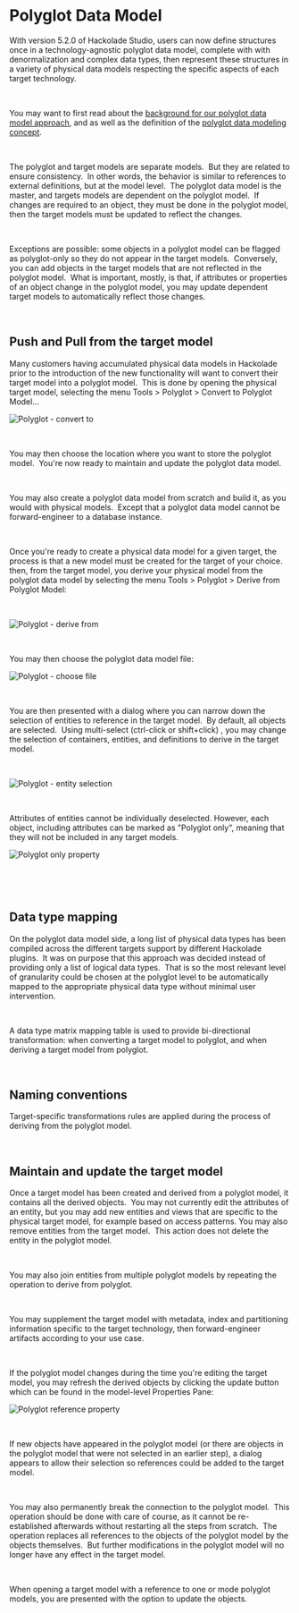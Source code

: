 # Polyglot Data Model

With version 5.2.0 of Hackolade Studio, users can now define structures once in a technology-agnostic polyglot data model, complete with with denormalization and complex data types, then represent these structures in a variety of physical data models respecting the specific aspects of each target technology.

&nbsp;

You may want to first read about the [background for our polyglot data model approach](<https://hackolade.com/polyglot-data-modeling.html> "target=\"\_blank\""), and as well as the definition of the [polyglot data modeling concept](<PolyglotDataModeling.md>).

&nbsp;

The polyglot and target models are separate models.&nbsp; But they are related to ensure consistency.&nbsp; In other words, the behavior is similar to references to external definitions, but at the model level.&nbsp; The polyglot data model is the master, and targets models are dependent on the polyglot model.&nbsp; If changes are required to an object, they must be done in the polyglot model, then the target models must be updated to reflect the changes.

&nbsp;

Exceptions are possible: some objects in a polyglot model can be flagged as polyglot-only so they do not appear in the target models.&nbsp; Conversely, you can add objects in the target models that are not reflected in the polyglot model.&nbsp; What is important, mostly, is that, if attributes or properties of an object change in the polyglot model, you may update dependent target models to automatically reflect those changes.

&nbsp;

## Push and Pull from the target model

Many customers having accumulated physical data models in Hackolade prior to the introduction of the new functionality will want to convert their target model into a polyglot model.&nbsp; This is done by opening the physical target model, selecting the menu Tools \> Polyglot \> Convert to Polyglot Model...

![Polyglot - convert to](<lib/Polyglot%20-%20convert%20to.png>)

&nbsp;

You may then choose the location where you want to store the polyglot model.&nbsp; You're now ready to maintain and update the polyglot data model.

&nbsp;

You may also create a polyglot data model from scratch and build it, as you would with physical models.&nbsp; Except that a polyglot data model cannot be forward-engineer to a database instance.

&nbsp;

Once you're ready to create a physical data model for a given target, the process is that a new model must be created for the target of your choice.&nbsp; then, from the target model, you derive your physical model from the polyglot data model by selecting the menu Tools \> Polyglot \> Derive from Polyglot Model:

&nbsp;

![Polyglot - derive from](<lib/Polyglot%20-%20derive%20from.png>)

&nbsp;

You may then choose the polyglot data model file:

![Polyglot - choose file](<lib/Polyglot%20-%20choose%20file.png>)

&nbsp;

You are then presented with a dialog where you can narrow down the selection of entities to reference in the target model.&nbsp; By default, all objects are selected.&nbsp; Using multi-select (ctrl-click or shift+click) , you may change the selection of containers, entities, and definitions to derive in the target model.

&nbsp;

![Polyglot - entity selection](<lib/Polyglot%20-%20entity%20selection.png>)

&nbsp;

Attributes of entities cannot be individually deselected. However, each object, including attributes can be marked as "Polyglot only", meaning that they will not be included in any target models.

![Polyglot only property](<lib/Polyglot%20only%20property.png>)

&nbsp;

&nbsp;

## Data type mapping

On the polyglot data model side, a long list of physical data types has been compiled across the different targets support by different Hackolade plugins.&nbsp; It was on purpose that this approach was decided instead of providing only a list of logical data types.&nbsp; That is so the most relevant level of granularity could be chosen at the polyglot level to be automatically mapped to the appropriate physical data type without minimal user intervention.

&nbsp;

A data type matrix mapping table is used to provide bi-directional transformation: when converting a target model to polyglot, and when deriving a target model from polyglot.

&nbsp;

## Naming conventions

Target-specific transformations rules are applied during the process of deriving from the polyglot model.

&nbsp;

## Maintain and update the target model

Once a target model has been created and derived from a polyglot model, it contains all the derived objects.&nbsp; You may not currently edit the attributes of an entity, but you may add new entities and views that are specific to the physical target model, for example based on access patterns. You may also remove entities from the target model.&nbsp; This action does not delete the entity in the polyglot model.

&nbsp;

You may also join entities from multiple polyglot models by repeating the operation to derive from polyglot.

&nbsp;

You may supplement the target model with metadata, index and partitioning information specific to the target technology, then forward-engineer artifacts according to your use case.

&nbsp;

If the polyglot model changes during the time you're editing the target model, you may refresh the derived objects by clicking the update button which can be found in the model-level Properties Pane:

![Polyglot reference property](<lib/Polyglot%20reference%20property.png>)

&nbsp;

If new objects have appeared in the polyglot model (or there are objects in the polyglot model that were not selected in an earlier step), a dialog appears to allow their selection so references could be added to the target model.

&nbsp;

You may also permanently break the connection to the polyglot model.&nbsp; This operation should be done with care of course, as it cannot be re-established afterwards without restarting all the steps from scratch.&nbsp; The operation replaces all references to the objects of the polyglot model by the objects themselves.&nbsp; But further modifications in the polyglot model will no longer have any effect in the target model.

&nbsp;

When opening a target model with a reference to one or mode polyglot models, you are presented with the option to update the objects.

&nbsp;

